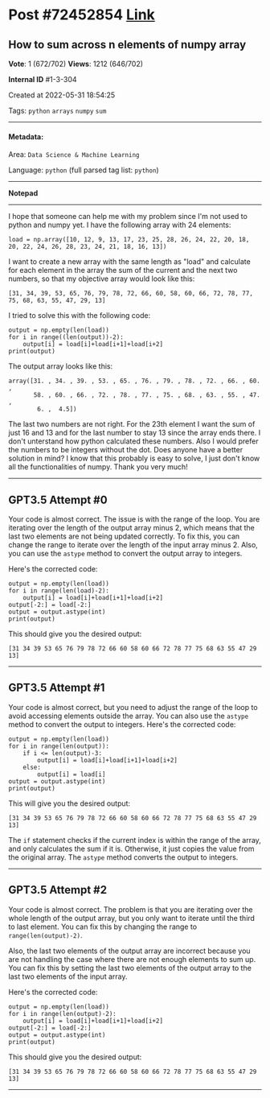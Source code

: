 
# Post \#72452854 [Link](https://stackoverflow.com/questions/72452854/)

## How to sum across n elements of numpy array

**Vote**: 1 (672/702) **Views**: 1212 (646/702) 

**Internal ID** \#1-3-304

Created at 2022-05-31 18:54:25

Tags: `python` `arrays` `numpy` `sum`

----------

#### Metadata:

Area: `Data Science & Machine Learning`

Language: `python` (full parsed tag list: `python`)

----------

**Notepad**


----------

I hope that someone can help me with my problem since I'm not used to python and numpy yet. I have the following array with 24 elements:
```
load = np.array([10, 12, 9, 13, 17, 23, 25, 28, 26, 24, 22, 20, 18, 20, 22, 24, 26, 28, 23, 24, 21, 18, 16, 13])
```

I want to create a new array with the same length as "load" and calculate for each element in the array the sum of the current and the next two numbers, so that my objective array would look like this:
```
[31, 34, 39, 53, 65, 76, 79, 78, 72, 66, 60, 58, 60, 66, 72, 78, 77, 75, 68, 63, 55, 47, 29, 13]
```

I tried to solve this with the following code:
```
output = np.empty(len(load))
for i in range((len(output))-2):
    output[i] = load[i]+load[i+1]+load[i+2]
print(output)
```

The output array looks like this:
```
array([31. , 34. , 39. , 53. , 65. , 76. , 79. , 78. , 72. , 66. , 60. ,
       58. , 60. , 66. , 72. , 78. , 77. , 75. , 68. , 63. , 55. , 47. ,
        6. ,  4.5])
```

The last two numbers are not right. For the 23th element I want the sum of just 16 and 13 and for the last number to stay 13 since the array ends there. I don't unterstand how python calculated these numbers. Also I would prefer the numbers to be integers without the dot.
Does anyone have a better solution in mind? I know that this probably is easy to solve, I just don't know all the functionalities of numpy.
Thank you very much!


----------
        
## GPT3.5 Attempt \#0

Your code is almost correct. The issue is with the range of the loop. You are iterating over the length of the output array minus 2, which means that the last two elements are not being updated correctly. To fix this, you can change the range to iterate over the length of the input array minus 2. Also, you can use the `astype` method to convert the output array to integers.

Here's the corrected code:

```
output = np.empty(len(load))
for i in range(len(load)-2):
    output[i] = load[i]+load[i+1]+load[i+2]
output[-2:] = load[-2:]
output = output.astype(int)
print(output)
```

This should give you the desired output:

```
[31 34 39 53 65 76 79 78 72 66 60 58 60 66 72 78 77 75 68 63 55 47 29 13]
```

--------

## GPT3.5 Attempt \#1

Your code is almost correct, but you need to adjust the range of the loop to avoid accessing elements outside the array. You can also use the `astype` method to convert the output to integers. Here's the corrected code:

```
output = np.empty(len(load))
for i in range(len(output)):
    if i <= len(output)-3:
        output[i] = load[i]+load[i+1]+load[i+2]
    else:
        output[i] = load[i]
output = output.astype(int)
print(output)
```

This will give you the desired output:

```
[31 34 39 53 65 76 79 78 72 66 60 58 60 66 72 78 77 75 68 63 55 47 29 13]
```

The `if` statement checks if the current index is within the range of the array, and only calculates the sum if it is. Otherwise, it just copies the value from the original array. The `astype` method converts the output to integers.

--------

## GPT3.5 Attempt \#2

Your code is almost correct. The problem is that you are iterating over the whole length of the output array, but you only want to iterate until the third to last element. You can fix this by changing the range to `range(len(output)-2)`.

Also, the last two elements of the output array are incorrect because you are not handling the case where there are not enough elements to sum up. You can fix this by setting the last two elements of the output array to the last two elements of the input array.

Here's the corrected code:

```
output = np.empty(len(load))
for i in range(len(output)-2):
    output[i] = load[i]+load[i+1]+load[i+2]
output[-2:] = load[-2:]
output = output.astype(int)
print(output)
```

This should give you the desired output:

```
[31 34 39 53 65 76 79 78 72 66 60 58 60 66 72 78 77 75 68 63 55 47 29 13]
```

--------
